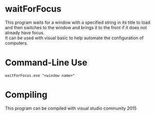 # waitForFocus
This program waits for a window with a specified string in its title to load and then switches to the window and brings it to the front if it does not already have focus.  
It can be used with visual basic to help automate the configuration of computers.  

# Command-Line Use
`waitForFocus.exe "<window name>"`

# Compiling
This program can be compiled with visual studio community 2015
